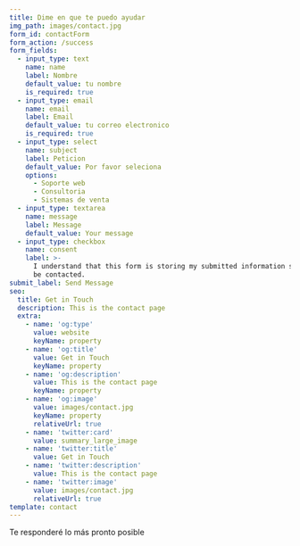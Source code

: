```yaml
---
title: Dime en que te puedo ayudar
img_path: images/contact.jpg
form_id: contactForm
form_action: /success
form_fields:
  - input_type: text
    name: name
    label: Nombre
    default_value: tu nombre
    is_required: true
  - input_type: email
    name: email
    label: Email
    default_value: tu correo electronico
    is_required: true
  - input_type: select
    name: subject
    label: Peticion
    default_value: Por favor seleciona
    options:
      - Soporte web
      - Consultoria
      - Sistemas de venta
  - input_type: textarea
    name: message
    label: Message
    default_value: Your message
  - input_type: checkbox
    name: consent
    label: >-
      I understand that this form is storing my submitted information so I can
      be contacted.
submit_label: Send Message
seo:
  title: Get in Touch
  description: This is the contact page
  extra:
    - name: 'og:type'
      value: website
      keyName: property
    - name: 'og:title'
      value: Get in Touch
      keyName: property
    - name: 'og:description'
      value: This is the contact page
      keyName: property
    - name: 'og:image'
      value: images/contact.jpg
      keyName: property
      relativeUrl: true
    - name: 'twitter:card'
      value: summary_large_image
    - name: 'twitter:title'
      value: Get in Touch
    - name: 'twitter:description'
      value: This is the contact page
    - name: 'twitter:image'
      value: images/contact.jpg
      relativeUrl: true
template: contact
---
```

Te responderé lo más pronto posible
